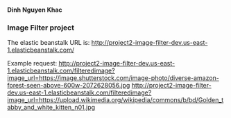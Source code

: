 #### Dinh Nguyen Khac
### Image Filter project

The elastic beanstalk URL is:
http://project2-image-filter-dev.us-east-1.elasticbeanstalk.com/

Example request:
http://project2-image-filter-dev.us-east-1.elasticbeanstalk.com/filteredimage?image_url=https://image.shutterstock.com/image-photo/diverse-amazon-forest-seen-above-600w-2072628056.jpg
http://project2-image-filter-dev.us-east-1.elasticbeanstalk.com/filteredimage?image_url=https://upload.wikimedia.org/wikipedia/commons/b/bd/Golden_tabby_and_white_kitten_n01.jpg